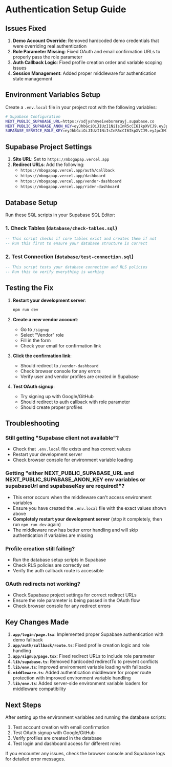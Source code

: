 # Authentication Setup Guide

## Issues Fixed

1. **Demo Account Override**: Removed hardcoded demo credentials that were overriding real authentication
2. **Role Parameter Missing**: Fixed OAuth and email confirmation URLs to properly pass the role parameter
3. **Auth Callback Logic**: Fixed profile creation order and variable scoping issues
4. **Session Management**: Added proper middleware for authentication state management

## Environment Variables Setup

Create a `.env.local` file in your project root with the following variables:

```bash
# Supabase Configuration
NEXT_PUBLIC_SUPABASE_URL=https://xdjyshmyeivebsrmrayj.supabase.co
NEXT_PUBLIC_SUPABASE_ANON_KEY=eyJhbGciOiJIUzI1NiIsInR5cCI6IkpXVCJ9.eyJpc3MiOiJzdXBhYmFzZSIsInJlZiI6InhkanlzaG15ZWl2ZWJzcm1yYXlqIiwicm9sZSI6ImFub24iLCJpYXQiOjE3NTQzMDQ2NzAsImV4cCI6MjA2OTg4MDY3MH0.B8qmQTcGKO3F3-BB19V36cTT6HUllN4S6LLaE7KbtCk
SUPABASE_SERVICE_ROLE_KEY=eyJhbGciOiJIUzI1NiIsInR5cCI6IkpXVCJ9.eyJpc3MiOiJzdXBhYmFzZSIsInJlZiI6InhkanlzaG15ZWl2ZWJzcm1yYXlqIiwicm9sZSI6InNlcnZpY2Vfcm9sZSIsImlhdCI6MTc1NDMwNDY3MCwiZXhwIjoyMDY5ODgwNjcwfQ.dbqMB49qQmYFuXhCWts89rUFmkahX0-FeZ26R-YYz6U
```

## Supabase Project Settings

1. **Site URL**: Set to `https://mbogapap.vercel.app`
2. **Redirect URLs**: Add the following:
   - `https://mbogapap.vercel.app/auth/callback`
   - `https://mbogapap.vercel.app/dashboard`
   - `https://mbogapap.vercel.app/vendor-dashboard`
   - `https://mbogapap.vercel.app/rider-dashboard`

## Database Setup

Run these SQL scripts in your Supabase SQL Editor:

### 1. Check Tables (`database/check-tables.sql`)
```sql
-- This script checks if core tables exist and creates them if not
-- Run this first to ensure your database structure is correct
```

### 2. Test Connection (`database/test-connection.sql`)
```sql
-- This script tests your database connection and RLS policies
-- Run this to verify everything is working
```

## Testing the Fix

1. **Restart your development server**:
   ```bash
   npm run dev
   ```

2. **Create a new vendor account**:
   - Go to `/signup`
   - Select "Vendor" role
   - Fill in the form
   - Check your email for confirmation link

3. **Click the confirmation link**:
   - Should redirect to `/vendor-dashboard`
   - Check browser console for any errors
   - Verify user and vendor profiles are created in Supabase

4. **Test OAuth signup**:
   - Try signing up with Google/GitHub
   - Should redirect to auth callback with role parameter
   - Should create proper profiles

## Troubleshooting

### Still getting "Supabase client not available"?
- Check that `.env.local` file exists and has correct values
- Restart your development server
- Check browser console for environment variable loading

### Getting "either NEXT_PUBLIC_SUPABASE_URL and NEXT_PUBLIC_SUPABASE_ANON_KEY env variables or supabaseUrl and supabaseKey are required!"?
- This error occurs when the middleware can't access environment variables
- Ensure you have created the `.env.local` file with the exact values shown above
- **Completely restart your development server** (stop it completely, then run `npm run dev` again)
- The middleware now has better error handling and will skip authentication if variables are missing

### Profile creation still failing?
- Run the database setup scripts in Supabase
- Check RLS policies are correctly set
- Verify the auth callback route is accessible

### OAuth redirects not working?
- Check Supabase project settings for correct redirect URLs
- Ensure the role parameter is being passed in the OAuth flow
- Check browser console for any redirect errors

## Key Changes Made

1. **`app/login/page.tsx`**: Implemented proper Supabase authentication with demo fallback
2. **`app/auth/callback/route.ts`**: Fixed profile creation logic and role handling
3. **`app/signup/page.tsx`**: Fixed redirect URLs to include role parameter
4. **`lib/supabase.ts`**: Removed hardcoded redirectTo to prevent conflicts
5. **`lib/env.ts`**: Improved environment variable loading with fallbacks
6. **`middleware.ts`**: Added authentication middleware for proper route protection with improved environment variable handling
7. **`lib/env.ts`**: Added server-side environment variable loaders for middleware compatibility

## Next Steps

After setting up the environment variables and running the database scripts:

1. Test account creation with email confirmation
2. Test OAuth signup with Google/GitHub
3. Verify profiles are created in the database
4. Test login and dashboard access for different roles

If you encounter any issues, check the browser console and Supabase logs for detailed error messages.
